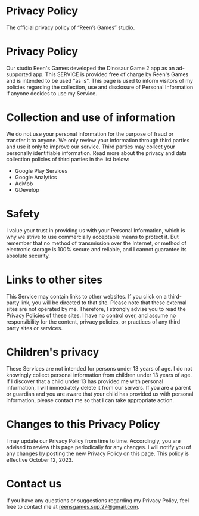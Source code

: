# Privacy Policy
The official privacy policy of “Reen’s Games” studio.
# Privacy Policy
Our studio Reen's Games developed the Dinosaur Game 2 app as an ad-supported app. This SERVICE is provided free of charge by Reen's Games and is intended to be used "as is". This page is used to inform visitors of my policies regarding the collection, use and disclosure of Personal Information if anyone decides to use my Service.
# Collection and use of information
We do not use your personal information for the purpose of fraud or transfer it to anyone. We only review your information through third parties and use it only to improve our service. Third parties may collect your personally identifiable information. Read more about the privacy and data collection policies of third parties in the list below:
 * Google Play Services
 * Google Analytics
 * AdMob
 * GDevelop
# Safety
I value your trust in providing us with your Personal Information, which is why we strive to use commercially acceptable means to protect it. But remember that no method of transmission over the Internet, or method of electronic storage is 100% secure and reliable, and I cannot guarantee its absolute security.
# Links to other sites
This Service may contain links to other websites. If you click on a third-party link, you will be directed to that site. Please note that these external sites are not operated by me. Therefore, I strongly advise you to read the Privacy Policies of these sites. I have no control over, and assume no responsibility for the content, privacy policies, or practices of any third party sites or services.
# Children's privacy
These Services are not intended for persons under 13 years of age. I do not knowingly collect personal information from children under 13 years of age. If I discover that a child under 13 has provided me with personal information, I will immediately delete it from our servers. If you are a parent or guardian and you are aware that your child has provided us with personal information, please contact me so that I can take appropriate action.
# Changes to this Privacy Policy
I may update our Privacy Policy from time to time. Accordingly, you are advised to review this page periodically for any changes. I will notify you of any changes by posting the new Privacy Policy on this page.
This policy is effective October 12, 2023.
# Contact us
If you have any questions or suggestions regarding my Privacy Policy, feel free to contact me at reensgames.sup.27@gmail.com.
